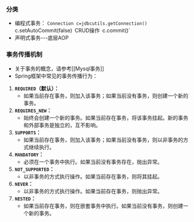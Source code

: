 ### 分类

- 编程式事务：
	`Connection c=jdbcutils.getConnection()
	`c.setAutoCommit(false)`
	`CRUD操作`
	`c.commit()`
- 声明式事务---底层AOP

### 事务传播机制

- 关于事务的概念，请参考[[Mysql事务]]
- Spring框架中常见的事务传播行为：

1. **`REQUIRED`（默认）：**
    - 如果当前存在事务，则加入该事务；如果当前没有事务，则创建一个新的事务。
2. **`REQUIRES_NEW`：**
    - 始终会创建一个新的事务。如果当前存在事务，将该事务挂起。新的事务和外部事务是独立的，互不影响。
3. **`SUPPORTS`：**
    - 如果当前存在事务，则加入该事务；如果当前没有事务，则以非事务的方式继续执行。
4. **`MANDATORY`：**
    - 必须在一个事务中执行。如果当前没有事务存在，抛出异常。
5. **`NOT_SUPPORTED`：**
    - 以非事务的方式执行操作。如果当前存在事务，则将其挂起。
6. **`NEVER`：**
    - 以非事务的方式执行操作。如果当前存在事务，则抛出异常。
7. **`NESTED`：**
    - 如果当前存在事务，则在嵌套事务中执行。如果当前没有事务，则创建一个新的事务。